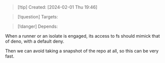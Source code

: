 
>[!tip] Created: [2024-02-01 Thu 19:46]

>[!question] Targets: 

>[!danger] Depends: 

When a runner or an isolate is engaged, its access to fs should mimick that of deno, with a default deny.

Then we can avoid taking a snapshot of the repo at all, so this can be very fast.